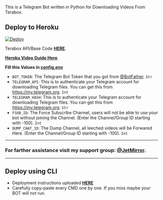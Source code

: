 
This is a Telegram Bot written in Python for Downloading Videos From Terabox.


## Deploy to Heroku

[![Deploy](https://www.herokucdn.com/deploy/button.svg)](https://heroku.com/deploy?template=https://github.com/Yashdeepsharma2/Tera-downloader)


Terabox API/Base Code [**HERE**](https://t.me/Privates_Bots/7212).

<b><u>Heroku Video Guide <a href='https://lord2tb.hrishithombare26.workers.dev/0:findpath?id=1lSX2bCtaf865o1412ai2qA19fgAH_MNx&view=true'>Here</a></u></b>.

<b>Fill this Values in <a href='https://github.com/Hrishi2861/Terabox-Downloader-Bot/blob/main/config.env'>config.env</a></b>
- `BOT_TOKEN`: The Telegram Bot Token that you got from [@BotFather](https://t.me/BotFather). `Str`
- `TELEGRAM_API`: This is to authenticate your Telegram account for downloading Telegram files. You can get this from <https://my.telegram.org>. `Int`
- `TELEGRAM_HASH`: This is to authenticate your Telegram account for downloading Telegram files. You can get this from <https://my.telegram.org>. `Str`
- `FSUB_ID`: The Force Subscribe Channel, users will not be able to use your bot without joining the Channel. (Enter the Channel/Group ID starting with -100). `Int`
- `DUMP_CHAT_ID`: The Dump Channel, all leeched videos will be Forwared Here. (Enter the Channel/Group ID starting with -100). `Int`

---
### For farther assistance visit my support group: [**@JetMirror**](https://telegram.me/JetMirror).
---

## Deploy using CLI

- Deployment instructions uploaded [**HERE**](https://gist.github.com/Hrishi2861/3f04a05b4d86241a454bd284ed1c3dee)
- Carefully copy-paste every CMD one by one. If you miss maybe your BOT will not run.
